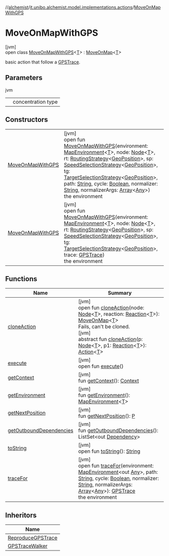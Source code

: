 //[alchemist](../../../index.md)/[it.unibo.alchemist.model.implementations.actions](../index.md)/[MoveOnMapWithGPS](index.md)

# MoveOnMapWithGPS

[jvm]\
open class [MoveOnMapWithGPS](index.md)<[T](index.md)> : [MoveOnMap](../-move-on-map/index.md)<[T](../../it.unibo.alchemist.model.implementations.linkingrules/-link-nodes-within-routing-range/index.md)> 

basic action that follow a [GPSTrace](../../it.unibo.alchemist.model.interfaces/-g-p-s-trace/index.md).

## Parameters

jvm

| | |
|---|---|
| <T> | concentration type |

## Constructors

| | |
|---|---|
| [MoveOnMapWithGPS](-move-on-map-with-g-p-s.md) | [jvm]<br>open fun [MoveOnMapWithGPS](-move-on-map-with-g-p-s.md)(environment: [MapEnvironment](../../it.unibo.alchemist.model.interfaces/-map-environment/index.md)<[T](../../it.unibo.alchemist.model.implementations.linkingrules/-link-nodes-within-routing-range/index.md)>, node: [Node](../../it.unibo.alchemist.model.interfaces/-node/index.md)<[T](../../it.unibo.alchemist.model.implementations.linkingrules/-link-nodes-within-routing-range/index.md)>, rt: [RoutingStrategy](../../it.unibo.alchemist.model.interfaces.movestrategies/-routing-strategy/index.md)<[GeoPosition](../../it.unibo.alchemist.model.interfaces/-geo-position/index.md)>, sp: [SpeedSelectionStrategy](../../it.unibo.alchemist.model.interfaces.movestrategies/-speed-selection-strategy/index.md)<[GeoPosition](../../it.unibo.alchemist.model.interfaces/-geo-position/index.md)>, tg: [TargetSelectionStrategy](../../it.unibo.alchemist.model.interfaces.movestrategies/-target-selection-strategy/index.md)<[GeoPosition](../../it.unibo.alchemist.model.interfaces/-geo-position/index.md)>, path: [String](https://docs.oracle.com/javase/8/docs/api/java/lang/String.html), cycle: [Boolean](https://kotlinlang.org/api/latest/jvm/stdlib/kotlin/-boolean/index.html), normalizer: [String](https://docs.oracle.com/javase/8/docs/api/java/lang/String.html), normalizerArgs: [Array](https://kotlinlang.org/api/latest/jvm/stdlib/kotlin/-array/index.html)<[Any](https://kotlinlang.org/api/latest/jvm/stdlib/kotlin/-any/index.html)>)<br>the environment |
| [MoveOnMapWithGPS](-move-on-map-with-g-p-s.md) | [jvm]<br>open fun [MoveOnMapWithGPS](-move-on-map-with-g-p-s.md)(environment: [MapEnvironment](../../it.unibo.alchemist.model.interfaces/-map-environment/index.md)<[T](../../it.unibo.alchemist.model.implementations.linkingrules/-link-nodes-within-routing-range/index.md)>, node: [Node](../../it.unibo.alchemist.model.interfaces/-node/index.md)<[T](../../it.unibo.alchemist.model.implementations.linkingrules/-link-nodes-within-routing-range/index.md)>, rt: [RoutingStrategy](../../it.unibo.alchemist.model.interfaces.movestrategies/-routing-strategy/index.md)<[GeoPosition](../../it.unibo.alchemist.model.interfaces/-geo-position/index.md)>, sp: [SpeedSelectionStrategy](../../it.unibo.alchemist.model.interfaces.movestrategies/-speed-selection-strategy/index.md)<[GeoPosition](../../it.unibo.alchemist.model.interfaces/-geo-position/index.md)>, tg: [TargetSelectionStrategy](../../it.unibo.alchemist.model.interfaces.movestrategies/-target-selection-strategy/index.md)<[GeoPosition](../../it.unibo.alchemist.model.interfaces/-geo-position/index.md)>, trace: [GPSTrace](../../it.unibo.alchemist.model.interfaces/-g-p-s-trace/index.md))<br>the environment |

## Functions

| Name | Summary |
|---|---|
| [cloneAction](../-move-on-map/clone-action.md) | [jvm]<br>open fun [cloneAction](../-move-on-map/clone-action.md)(node: [Node](../../it.unibo.alchemist.model.interfaces/-node/index.md)<[T](../../it.unibo.alchemist.model.implementations.linkingrules/-link-nodes-within-routing-range/index.md)>, reaction: [Reaction](../../it.unibo.alchemist.model.interfaces/-reaction/index.md)<[T](../../it.unibo.alchemist.model.implementations.linkingrules/-link-nodes-within-routing-range/index.md)>): [MoveOnMap](../-move-on-map/index.md)<[T](../../it.unibo.alchemist.model.implementations.linkingrules/-link-nodes-within-routing-range/index.md)><br>Fails, can't be cloned.<br>[jvm]<br>abstract fun [cloneAction](../../it.unibo.alchemist.model.interfaces/-action/clone-action.md)(p: [Node](../../it.unibo.alchemist.model.interfaces/-node/index.md)<[T](../../it.unibo.alchemist.model.implementations.linkingrules/-link-nodes-within-routing-range/index.md)>, p1: [Reaction](../../it.unibo.alchemist.model.interfaces/-reaction/index.md)<[T](../../it.unibo.alchemist.model.implementations.linkingrules/-link-nodes-within-routing-range/index.md)>): [Action](../../it.unibo.alchemist.model.interfaces/-action/index.md)<[T](../../it.unibo.alchemist.model.implementations.linkingrules/-link-nodes-within-routing-range/index.md)> |
| [execute](../-abstract-move-node/execute.md) | [jvm]<br>open fun [execute](../-abstract-move-node/execute.md)() |
| [getContext](../-abstract-move-node/get-context.md) | [jvm]<br>fun [getContext](../-abstract-move-node/get-context.md)(): [Context](../../it.unibo.alchemist.model.interfaces/-context/index.md) |
| [getEnvironment](../-move-on-map/get-environment.md) | [jvm]<br>fun [getEnvironment](../-move-on-map/get-environment.md)(): [MapEnvironment](../../it.unibo.alchemist.model.interfaces/-map-environment/index.md)<[T](../../it.unibo.alchemist.model.implementations.linkingrules/-link-nodes-within-routing-range/index.md)> |
| [getNextPosition](../-abstract-configurable-move-node/get-next-position.md) | [jvm]<br>fun [getNextPosition](../-abstract-configurable-move-node/get-next-position.md)(): [P](../../it.unibo.alchemist.loader.deployments/-deployment/index.md) |
| [getOutboundDependencies](../-abstract-action/get-outbound-dependencies.md) | [jvm]<br>fun [getOutboundDependencies](../-abstract-action/get-outbound-dependencies.md)(): ListSet<out [Dependency](../../it.unibo.alchemist.model.interfaces/-dependency/index.md)> |
| [toString](../-abstract-action/to-string.md) | [jvm]<br>open fun [toString](../-abstract-action/to-string.md)(): [String](https://docs.oracle.com/javase/8/docs/api/java/lang/String.html) |
| [traceFor](trace-for.md) | [jvm]<br>open fun [traceFor](trace-for.md)(environment: [MapEnvironment](../../it.unibo.alchemist.model.interfaces/-map-environment/index.md)<out [Any](https://kotlinlang.org/api/latest/jvm/stdlib/kotlin/-any/index.html)>, path: [String](https://docs.oracle.com/javase/8/docs/api/java/lang/String.html), cycle: [Boolean](https://kotlinlang.org/api/latest/jvm/stdlib/kotlin/-boolean/index.html), normalizer: [String](https://docs.oracle.com/javase/8/docs/api/java/lang/String.html), normalizerArgs: [Array](https://kotlinlang.org/api/latest/jvm/stdlib/kotlin/-array/index.html)<[Any](https://kotlinlang.org/api/latest/jvm/stdlib/kotlin/-any/index.html)>): [GPSTrace](../../it.unibo.alchemist.model.interfaces/-g-p-s-trace/index.md)<br>the environment |

## Inheritors

| Name |
|---|
| [ReproduceGPSTrace](../-reproduce-g-p-s-trace/index.md) |
| [GPSTraceWalker](../-g-p-s-trace-walker/index.md) |
